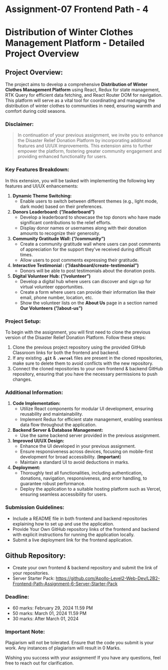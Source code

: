 # Assignment-07 Frontend Path - 4

# **Distribution of Winter Clothes Management Platform - Detailed Project Overview**

## **Project Overview:**

The project aims to develop a comprehensive **Distribution of Winter Clothes Management Platform** using React, Redux for state management, RTK Query for efficient data fetching, and React Router DOM for navigation. This platform will serve as a vital tool for coordinating and managing the distribution of winter clothes to communities in need, ensuring warmth and comfort during cold seasons.

### **Disclaimer:**

> In continuation of your previous assignment, we invite you to enhance the Disaster Relief Donation Platform by incorporating additional features and UI/UX improvements. This extension aims to further empower the platform, fostering greater community engagement and providing enhanced functionality for users.

### **Key Features Breakdown:**

In this extension, you will be tasked with implementing the following key features and UI/UX enhancements:

1. **Dynamic Theme Switching:**
   - Enable users to switch between different themes (e.g., light mode, dark mode) based on their preferences.
2. **Donors Leaderboard: (”/leaderboard”)**
   - Develop a leaderboard to showcase the top donors who have made significant contributions to the relief efforts.
   - Display donor names or usernames along with their donation amounts to recognize their generosity.
3. **Community Gratitude Wall: (”/community”)**
   - Create a community gratitude wall where users can post comments of appreciation for the support they've received during difficult times.
   - Allow users to post comments expressing their gratitude.
4. **Interactive Testimonial : (”/dashboard/create-testimonial”)**
   - Donors will be able to post testimonials about the donation posts.
5. **Digital Volunteer Hub: (”/volunteer”)**
   - Develop a digital hub where users can discover and sign up for virtual volunteer opportunities.
   - Create a form where users can provide their information like their email, phone number, location, etc.
   - Show the volunteer lists on the **About Us** page in a section named **Our Volunteers** **(”/about-us”)**

### **Project Setup:**

To begin with the assignment, you will first need to clone the previous version of the Disaster Relief Donation Platform. Follow these steps:

1. Clone the previous project repository using the provided GitHub Classroom links for both the frontend and backend.
2. If any existing **`.git`** & **`.vercel`** files are present in the cloned repositories, make sure to delete them to avoid conflicts with the new repository.
3. Connect the cloned repositories to your own frontend & backend GitHub repository, ensuring that you have the necessary permissions to push changes.

### **Additional Information:**

1. **Code Implementation:**
   - Utilize React components for modular UI development, ensuring reusability and maintainability.
   - Implement Redux for efficient state management, enabling seamless data flow throughout the application.
2. **Backend Server & Database Management:**
   - Use the same backend server provided in the previous assignment.
3. **Improved UI/UX Design:**
   - Enhance the UI developed in your previous assignment.
   - Ensure responsiveness across devices, focusing on mobile-first development for broad accessibility. (**Important**)
   - Maintain a standard UI to avoid deductions in marks.
4. **Deployment:**
   - Thoroughly test all functionalities, including authentication, donations, navigation, responsiveness, and error handling, to guarantee robust performance.
   - Deploy the application to a suitable hosting platform such as Vercel, ensuring seamless accessibility for users.

### **Submission Guidelines:**

- Include a README file in both frontend and backend repositories explaining how to set up and use the application.
- Provide Your Own GitHub repository links of the frontend and backend with explicit instructions for running the application locally.
- Submit a live deployment link for the frontend application.

## Github Repository:

- Create your own frontend & backend repository and submit the link of your repositories.
- Server Starter Pack: https://github.com/Apollo-Level2-Web-Dev/L2B2-Frontend-Path-Assignment-6-Server-Starter-Pack

### **Deadline:**

- 60 marks: February 29, 2024 11.59 PM
- 50 marks: March 01, 2024 11.59 PM
- 30 marks: After March 01, 2024

### **Important Note:**

Plagiarism will not be tolerated. Ensure that the code you submit is your work. Any instances of plagiarism will result in 0 Marks.

Wishing you success with your assignment! If you have any questions, feel free to reach out for clarification.
